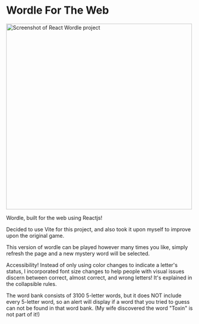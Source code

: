 # Wordle For The Web

<img width="500" src="https://github.com/mattwheeler-dev/react-wordle/assets/105622101/7920384c-a1b6-44fb-837d-f72148724d75" alt="Screenshot of React Wordle project" />

Wordle, built for the web using Reactjs!

Decided to use Vite for this project, and also took it upon myself to improve upon the original game.

This version of wordle can be played however many times you like, simply refresh the page and a new mystery word will be selected.

Accessibility!
Instead of only using color changes to indicate a letter's status, I incorporated font size changes to help people with visual issues discern between correct, almost correct, and wrong letters! It's explained in the collapsible rules.

The word bank consists of 3100 5-letter words, but it does NOT include every 5-letter word, so an alert will display if a word that you tried to guess can not be found in that word bank. 
(My wife discovered the word "Toxin" is not part of it!)


